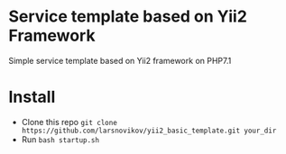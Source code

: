 Service template based on Yii2 Framework
=====================

Simple service template based on Yii2 framework on PHP7.1
# Install

 - Clone this repo `git clone https://github.com/larsnovikov/yii2_basic_template.git your_dir`
 - Run `bash startup.sh`
 